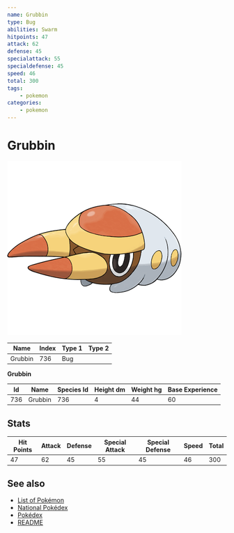 ```yaml
---
name: Grubbin
type: Bug
abilities: Swarm
hitpoints: 47
attack: 62
defense: 45
specialattack: 55
specialdefense: 45
speed: 46
total: 300
tags:
    - pokemon
categories:
    - pokemon
---
```


# Grubbin


![Grubbin](images/736.png)

| **Name** | **Index** | **Type 1** | **Type 2** |
|----|----|----|----|
| Grubbin | 736 | Bug  |  |

**Grubbin** 




| **Id** | **Name** | **Species Id** | **Height dm** | **Weight hg** | **Base Experience** |
|--------|----------|----------------|------------|------------|---------------------|
| 736 | Grubbin | 736 | 4 | 44 | 60 |



## Stats

| **Hit Points** | **Attack** | **Defense** | **Special Attack** | **Special Defense** | **Speed** | **Total** |
|----------------|------------|-------------|--------------------|---------------------|-----------|-----------|
| 47 | 62 | 45 | 55 | 45 | 46 | 300 |

## See also

- [List of Pokémon](../pokemon.md)
- [National Pokédex](../national_pokedex.md)
- [Pokédex](../pokedex.md)
- [README](../README.md)
